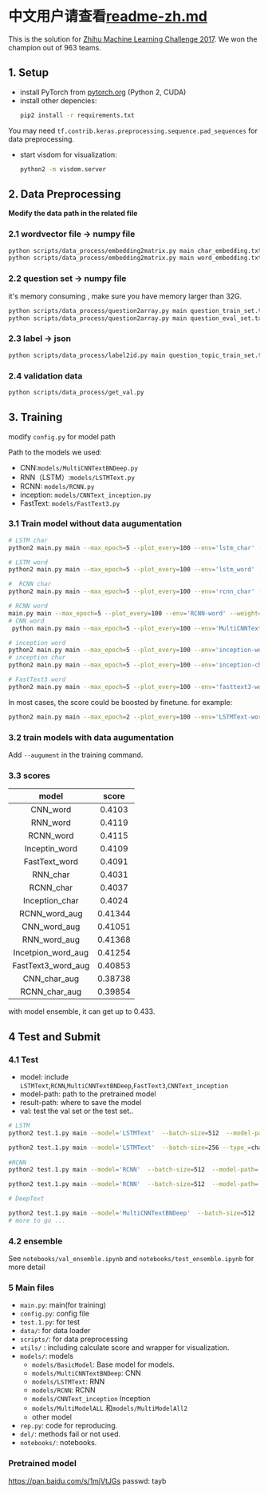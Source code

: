 

# 中文用户请查看[readme-zh.md](readme-zh.md)

This is the solution for [Zhihu Machine Learning Challenge 2017](https://biendata.com/competition/zhihu/). We won the champion out of 963 teams.

## 1. Setup
- install PyTorch from [pytorch.org](http://pytorch.org/) (Python 2, CUDA)
- install other depencies:
    ```sh
    pip2 install -r requirements.txt
    ```
You may need `tf.contrib.keras.preprocessing.sequence.pad_sequences` for data preprocessing.
- start visdom for visualization:
    ```sh
    python2 -m visdom.server
    ```


## 2. Data Preprocessing

__Modify the data path in the related file__

###  2.1 wordvector file -> numpy file
```sh
python scripts/data_process/embedding2matrix.py main char_embedding.txt char_embedding.npz 
python scripts/data_process/embedding2matrix.py main word_embedding.txt word_embedding.npz 
```

### 2.2  question set -> numpy file

it's memory consuming , make sure you have memory larger than 32G.
```sh
python scripts/data_process/question2array.py main question_train_set.txt train.npz
python scripts/data_process/question2array.py main question_eval_set.txt test.npz
```
### 2.3 label -> json
```sh
python scripts/data_process/label2id.py main question_topic_train_set.txt labels.json
```
### 2.4 validation data


```sh
python scripts/data_process/get_val.py 
``` 

## 3. Training

modify `config.py` for model path

Path to the models we used:
- CNN:`models/MultiCNNTextBNDeep.py`
- RNN（LSTM）:`models/LSTMText.py`
- RCNN: `models/RCNN.py`
- inception: `models/CNNText_inception.py`
- FastText: `models/FastText3.py`


### 3.1 Train model without data augumentation
```sh
# LSTM char
python2 main.py main --max_epoch=5 --plot_every=100 --env='lstm_char' --weight=1 --model='LSTMText'  --batch-size=128  --lr=0.001 --lr2=0 --lr_decay=0.5 --decay_every=10000  --type_='char'   --zhuge=True --linear-hidden-size=2000 --hidden-size=256 --kmax-pooling=3   --num-layers=3  --augument=False

# LSTM word
python2 main.py main --max_epoch=5 --plot_every=100 --env='lstm_word' --weight=1 --model='LSTMText'  --batch-size=128  --lr=0.001 --lr2=0.0000 --lr_decay=0.5 --decay_every=10000  --type_='word'   --zhuge=True --linear-hidden-size=2000 --hidden-size=320 --kmax-pooling=2  --augument=False

#  RCNN char
python2 main.py main --max_epoch=5 --plot_every=100 --env='rcnn_char' --weight=1 --model='RCNN'  --batch-size=128  --lr=0.001 --lr2=0 --lr_decay=0.5 --decay_every=5000  --title-dim=1024 --content-dim=1024  --type_='char' --zhuge=True --kernel-size=3 --kmax-pooling=2 --linear-hidden-size=2000 --debug-file='/tmp/debugrcnn' --hidden-size=256 --num-layers=3 --augument=False

# RCNN word
main.py main --max_epoch=5 --plot_every=100 --env='RCNN-word' --weight=1 --model='RCNN'  --zhuge=True --num-workers=4 --batch-size=128 --model-path=None --lr2=0 --lr=1e-3 --lr-decay=0.8  --decay-every=5000  --title-dim=1024 --content-dim=512  --kernel-size=3 --debug-file='/tmp/debugrc'  --kmax-pooling=1 --type_='word' --augument=False
# CNN word
 python main.py main --max_epoch=5 --plot_every=100 --env='MultiCNNText' --weight=1 --model='MultiCNNTextBNDeep'  --batch-size=64  --lr=0.001 --lr2=0.000 --lr_decay=0.8 --decay_every=10000  --title-dim=250 --content-dim=250    --weight-decay=0 --type_='word' --debug-file='/tmp/debug'  --linear-hidden-size=2000 --zhuge=True  --augument=False

# inception word
python2 main.py main --max_epoch=5 --plot_every=100 --env='inception-word' --weight=1 --model='CNNText_inception'  --zhuge=True --num-workers=4 --batch-size=512 --model-path=None --lr2=0 --lr=1e-3 --lr-decay=0.8  --decay-every=2500 --title-dim=1200 --content-dim=1200 --type_='word' --augument=False                                                   
# inception char
python2 main.py main --max_epoch=5 --plot_every=100 --env='inception-char' --weight=1 --model='CNNText_inception'  --zhuge=True --num-workers=4 --batch-size=512 --model-path=None --lr2=0 --lr=1e-3 --lr-decay=0.8  --decay-every=2500 --title-dim=1200 --content-dim=1200 --type_='char'   --augument=False

# FastText3 word
python2 main.py main --max_epoch=5 --plot_every=100 --env='fasttext3-word' --weight=5 --model='FastText3' --zhuge=True --num-workers=4 --batch-size=512  --lr2=1e-4 --lr=1e-3 --lr-decay=0.8  --decay-every=2500 --linear_hidden_size=2000 --type_='word'  --debug-file=/tmp/debugf --augument=False                           

```

In most cases, the score could be boosted by finetune. for example:

```sh
python2 main.py main --max_epoch=2 --plot_every=100 --env='LSTMText-word-ft' --model='LSTMText'  --zhuge=True --num-workers=4 --batch-size=256 --model-path=None --lr2=5e-5 --lr=5e-5 --decay-every=5000 --type_='word'  --model-path='checkpoints/LSTMText_word_0.409196378421'                       
```

### 3.2 train models with data augumentation

Add `--augument` in the training command.



### 3.3 scores

|model|score|
:---:|:----:
CNN_word|0.4103
RNN_word|0.4119
RCNN_word|0.4115
Inceptin_word|0.4109
FastText_word|0.4091
RNN_char|0.4031
RCNN_char|0.4037
Inception_char|0.4024
RCNN_word_aug|0.41344
CNN_word_aug|0.41051
RNN_word_aug|0.41368
Incetpion_word_aug|0.41254
FastText3_word_aug|0.40853
CNN_char_aug|0.38738
RCNN_char_aug|0.39854

with model ensemble, it can get up to 0.433.


## 4 Test and Submit
### 4.1 Test


- model: include `LSTMText`,`RCNN`,`MultiCNNTextBNDeep`,`FastText3`,`CNNText_inception`
- model-path: path to the pretrained model
- result-path: where to save the model
- val: test the val set or the test set..

```sh
# LSTM
python2 test.1.py main --model='LSTMText'  --batch-size=512  --model-path='checkpoints/LSTMText_word_0.411994005382' --result-path='/data_ssd/zhihu/result/LSTMText0.4119_word_test.pth'  --val=False --zhuge=True

python2 test.1.py main --model='LSTMText'  --batch-size=256 --type_=char --model-path='checkpoints/LSTMText_char_0.403192339135' --result-path='/data_ssd/zhihu/result/LSTMText0.4031_char_test.pth'  --val=False --zhuge=True
 
#RCNN
python2 test.1.py main --model='RCNN'  --batch-size=512  --model-path='checkpoints/RCNN_word_0.411511574999' --result-path='/data_ssd/zhihu/result/RCNN_0.4115_word_test.pth'  --val=False --zhuge=True

python2 test.1.py main --model='RCNN'  --batch-size=512  --model-path='checkpoints/RCNN_char_0.403710422571' --result-path='/data_ssd/zhihu/result/RCNN_0.4037_char_test.pth'  --val=False --zhuge=True

# DeepText

python2 test.1.py main --model='MultiCNNTextBNDeep'  --batch-size=512  --model-path='checkpoints/MultiCNNTextBNDeep_word_0.410330780091' --result-path='/data_ssd/zhihu/result/DeepText0.4103_word_test.pth'  --val=False --zhuge=True
# more to go ...
```


### 4.2 ensemble
See `notebooks/val_ensemble.ipynb` and `notebooks/test_ensemble.ipynb` for more detail 



### 5 Main files
- `main.py`: main(for training)
- `config.py`: config file
- `test.1.py`: for test
- `data/`: for data loader
- `scripts/`: for data preprocessing
- `utils/` : including calculate score and wrapper for visualization.
- `models/`: models
    - `models/BasicModel`: Base model for models.
    - `models/MultiCNNTextBNDeep`: CNN
    - `models/LSTMText`: RNN
    - `models/RCNN`: RCNN
    - `models/CNNText_inception` Inception
    - `models/MultiModelALL` 和`models/MultiModelAll2`
    -  other model     
- `rep.py`: code for reproducing.
- `del/`: methods fail or not used.
- `notebooks/`: notebooks.

### Pretrained model
https://pan.baidu.com/s/1mjVtJGs passwd: tayb
